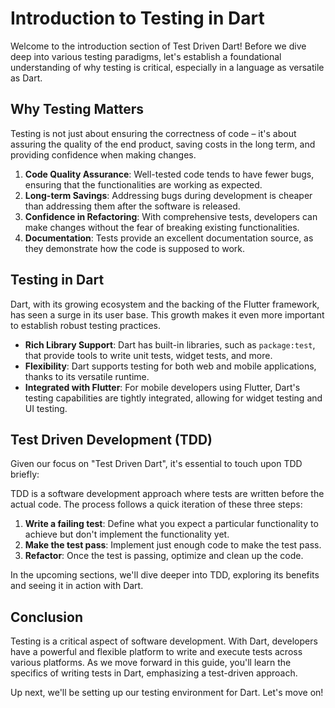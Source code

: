 # Introduction to Testing in Dart

Welcome to the introduction section of Test Driven Dart! Before we dive deep into various testing paradigms, let's establish a foundational understanding of why testing is critical, especially in a language as versatile as Dart.

## Why Testing Matters

Testing is not just about ensuring the correctness of code – it's about assuring the quality of the end product, saving costs in the long term, and providing confidence when making changes.

1. **Code Quality Assurance**: Well-tested code tends to have fewer bugs, ensuring that the functionalities are working as expected.
2. **Long-term Savings**: Addressing bugs during development is cheaper than addressing them after the software is released.
3. **Confidence in Refactoring**: With comprehensive tests, developers can make changes without the fear of breaking existing functionalities.
4. **Documentation**: Tests provide an excellent documentation source, as they demonstrate how the code is supposed to work.

## Testing in Dart

Dart, with its growing ecosystem and the backing of the Flutter framework, has seen a surge in its user base. This growth makes it even more important to establish robust testing practices.

- **Rich Library Support**: Dart has built-in libraries, such as `package:test`, that provide tools to write unit tests, widget tests, and more.
- **Flexibility**: Dart supports testing for both web and mobile applications, thanks to its versatile runtime.
- **Integrated with Flutter**: For mobile developers using Flutter, Dart's testing capabilities are tightly integrated, allowing for widget testing and UI testing.

## Test Driven Development (TDD)

Given our focus on "Test Driven Dart", it's essential to touch upon TDD briefly:

TDD is a software development approach where tests are written before the actual code. The process follows a quick iteration of these three steps:

1. **Write a failing test**: Define what you expect a particular functionality to achieve but don't implement the functionality yet.
2. **Make the test pass**: Implement just enough code to make the test pass.
3. **Refactor**: Once the test is passing, optimize and clean up the code.

In the upcoming sections, we'll dive deeper into TDD, exploring its benefits and seeing it in action with Dart.

## Conclusion

Testing is a critical aspect of software development. With Dart, developers have a powerful and flexible platform to write and execute tests across various platforms. As we move forward in this guide, you'll learn the specifics of writing tests in Dart, emphasizing a test-driven approach.

Up next, we'll be setting up our testing environment for Dart. Let's move on!


